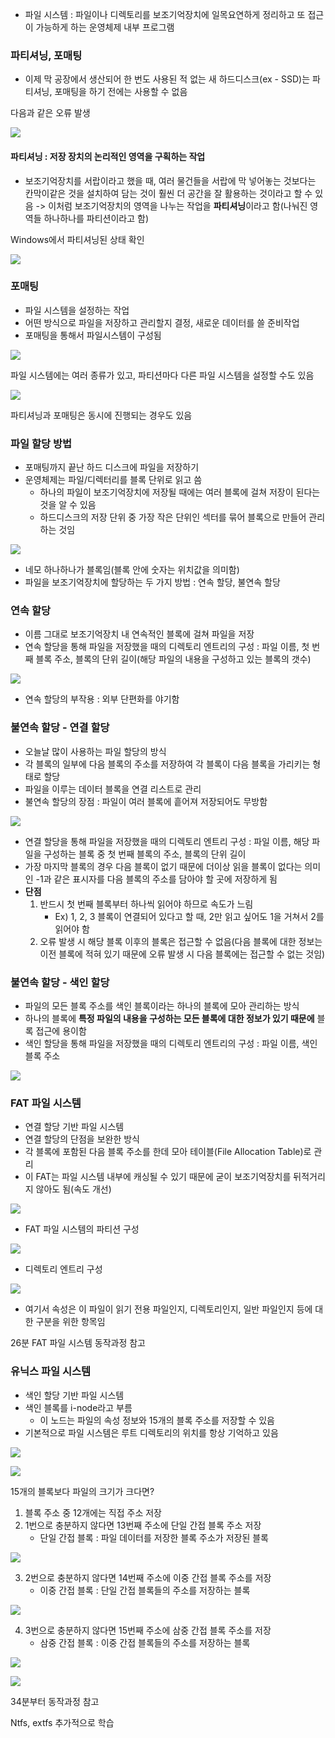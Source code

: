 - 파일 시스템 : 파일이나 디렉토리를 보조기억장치에 일목요연하게 정리하고 또 접근이 가능하게 하는 운영체제 내부 프로그램

### 파티셔닝, 포매팅
- 이제 막 공장에서 생산되어 한 번도 사용된 적 없는 새 하드디스크(ex - SSD)는 파티셔닝, 포매팅을 하기 전에는 사용할 수 없음

다음과 같은 오류 발생

![](../../README_resources/Pasted%20image%2020240517073732.png)

#### 파티셔닝 : 저장 장치의 논리적인 영역을 구획하는 작업
- 보조기억장치를 서랍이라고 했을 때, 여러 물건들을 서랍에 막 넣어놓는 것보다는 칸막이같은 것을 설치하여 담는 것이 훨씬 더 공간을 잘 활용하는 것이라고 할 수 있음
 -> 이처럼 보조기억장치의 영역을 나누는 작업을 **파티셔닝**이라고 함(나눠진 영역들 하나하나를 파티션이라고 함)
 
 Windows에서 파티셔닝된 상태 확인

![](../../README_resources/Pasted%20image%2020240517073805.png)

### 포매팅
- 파일 시스템을 설정하는 작업
- 어떤 방식으로 파일을 저장하고 관리할지 결정, 새로운 데이터를 쓸 준비작업
- 포매팅을 통해서 파일시스템이 구성됨

![](../../README_resources/Pasted%20image%2020240517073827.png)

파일 시스템에는 여러 종류가 있고, 파티션마다 다른 파일 시스템을 설정할 수도 있음

![](../../README_resources/Pasted%20image%2020240517073900.png)

파티셔닝과 포매팅은 동시에 진행되는 경우도 있음

### 파일 할당 방법
- 포매팅까지 끝난 하드 디스크에 파일을 저장하기
- 운영체제는 파일/디렉터리를 블록 단위로 읽고 씀
     - 하나의 파일이 보조기억장치에 저장될 때에는 여러 블록에 걸쳐 저장이 된다는 것을 알 수 있음
     - 하드디스크의 저장 단위 중 가장 작은 단위인 섹터를 묶어 블록으로 만들어 관리하는 것임

![](../../README_resources/Pasted%20image%2020240517073921.png)

- 네모 하나하나가 블록임(블록 안에 숫자는 위치값을 의미함)
- 파일을 보조기억장치에 할당하는 두 가지 방법 : 연속 할당, 불연속 할당

### 연속 할당
- 이름 그대로 보조기억장치 내 연속적인 블록에 걸쳐 파일을 저장
- 연속 할당을 통해 파일을 저장했을 때의 디렉토리 엔트리의 구성 : 파일 이름, 첫 번째 블록 주소, 블록의 단위 길이(해당 파일의 내용을 구성하고 있는 블록의 갯수)

![](../../README_resources/Pasted%20image%2020240517073956.png)

- 연속 할당의 부작용 : 외부 단편화를 야기함

### 불연속 할당 - 연결 할당
- 오늘날 많이 사용하는 파일 할당의 방식
- 각 블록의 일부에 다음 블록의 주소를 저장하여 각 블록이 다음 블록을 가리키는 형태로 할당
- 파일을 이루는 데이터 블록을 연결 리스트로 관리
- 불연속 할당의 장점 : 파일이 여러 블록에 흩어져 저장되어도 무방함

![](../../README_resources/Pasted%20image%2020240517074039.png)

- 연결 할당을 통해 파일을 저장했을 때의 디렉토리 엔트리 구성 : 파일 이름, 해당 파일을 구성하는 블록 중 첫 번째 블록의 주소, 블록의 단위 길이
- 가장 마지막 블록의 경우 다음 블록이 없기 때문에 더이상 읽을 블록이 없다는 의미인 -1과 같은 표시자를 다음 블록의 주소를 담아야 할 곳에 저장하게 됨
- **단점**
	1. 반드시 첫 번째 블록부터 하나씩 읽어야 하므로 속도가 느림
		- Ex) 1, 2, 3 블록이 연결되어 있다고 할 때, 2만 읽고 싶어도 1을 거쳐서 2를 읽어야 함
	2. 오류 발생 시 해당 블록 이후의 블록은 접근할 수 없음(다음 블록에 대한 정보는 이전 블록에 적혀 있기 때문에 오류 발생 시 다음 블록에는 접근할 수 없는 것임)

### 불연속 할당 - 색인 할당
- 파일의 모든 블록 주소를 색인 블록이라는 하나의 블록에 모아 관리하는 방식
- 하나의 블록에 **특정 파일의 내용을 구성하는 모든 블록에 대한 정보가 있기 때문에** 블록 접근에 용이함
- 색인 할당을 통해 파일을 저장했을 때의 디렉토리 엔트리의 구성 : 파일 이름, 색인 블록 주소

![](../../README_resources/Pasted%20image%2020240517074101.png)

### FAT 파일 시스템
- 연결 할당 기반 파일 시스템
- 연결 할당의 단점을 보완한 방식
- 각 블록에 포함된 다음 블록 주소를 한데 모아 테이블(File Allocation Table)로 관리
- 이 FAT는 파일 시스템 내부에 캐싱될 수 있기 때문에 굳이 보조기억장치를 뒤적거리지 않아도 됨(속도 개선)

![](../../README_resources/Pasted%20image%2020240514073035.png)

- FAT 파일 시스템의 파티션 구성

![](../../README_resources/Pasted%20image%2020240514073142.png)

- 디렉토리 엔트리 구성

![](../../README_resources/Pasted%20image%2020240514073335.png)

- 여기서 속성은 이 파일이 읽기 전용 파일인지, 디렉토리인지, 일반 파일인지 등에 대한 구분을 위한 항목임

26분 FAT 파일 시스템 동작과정 참고

### 유닉스 파일 시스템
- 색인 할당 기반 파일 시스템
- 색인 블록를 i-node라고 부름
	- 이 노드는 파일의 속성 정보와 15개의 블록 주소를 저장할 수 있음
- 기본적으로 파일 시스템은 루트 디렉토리의 위치를 항상 기억하고 있음

![](../../README_resources/Pasted%20image%2020240517074129.png)

![](../../README_resources/Pasted%20image%2020240517074156.png)

15개의 블록보다 파일의 크기가 크다면?
1. 블록 주소 중 12개에는 직접 주소 저장
2. 1번으로 충분하지 않다면 13번째 주소에 단일 간접 블록 주소 저장
     - 단일 간접 블록 : 파일 데이터를 저장한 블록 주소가 저장된 블록

![](../../README_resources/Pasted%20image%2020240517074219.png)

3. 2번으로 충분하지 않다면 14번째 주소에 이중 간접 블록 주소를 저장
    - 이중 간접 블록 : 단일 간접 블록들의 주소를 저장하는 블록

![](../../README_resources/Pasted%20image%2020240517074233.png)

4. 3번으로 충분하지 않다면 15번째 주소에 삼중 간접 블록 주소를 저장
    - 삼중 간접 블록 : 이중 간접 블록들의 주소를 저장하는 블록

![](../../README_resources/Pasted%20image%2020240517074255.png)

![](../../README_resources/Pasted%20image%2020240517074321.png)

34분부터 동작과정 참고

Ntfs, extfs 추가적으로 학습

